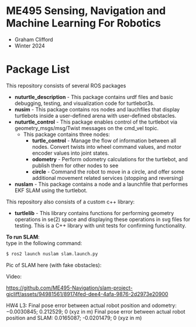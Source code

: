 # ME495 Sensing, Navigation and Machine Learning For Robotics
* Graham Clifford
* Winter 2024
# Package List
This repository consists of several ROS packages
- **nuturtle_description** - This package contains urdf files and basic debugging, testing, and visualization code for turtlebot3s.
- **nusim** - This package contains ros nodes and lauchfiles that display turtlebots inside a user-defined arena with user-defined obstacles.
- **nuturtle_control** - This package enables control of the turtlebot via geometry_msgs/msg/Twist messages on the cmd_vel topic.
    - This package contains three nodes:
        * **turtle_control** - Manage the flow of information between all nodes. Convert twists into wheel command values, and motor encoder values into joint states.
        * **odometry** - Perform odometry calculations for the turtlebot, and publish them for other nodes to see
        * **circle** - Command the robot to move in a circle, and offer some additional movement related services (stopping and reversing)
- **nuslam** - This package contains a node and a launchfile that performes EKF SLAM using the turtlebot.

This repository also consists of a custom c++ library:
- **turtlelib** - This library contains functions for performing geometry operations in se(2) space and displaying these operations in svg files for testing. This is a C++ library with unit tests for confirming functionality.

**To run SLAM**:  
type in the following command:
```bash
$ ros2 launch nuslam slam.launch.py
```

Pic of SLAM here (with fake obstacles):

Video:

https://github.com/ME495-Navigation/slam-project-gjcliff/assets/94981561/89174fed-dee4-4afa-9876-2d2973e20900

HW4 L3:
Final pose error between actual robot position and odometry: −0.0030845; 0.212529; 0 (xyz in m)
Final pose error between actual robot position and SLAM: 0.0165087; -0.0201479; 0 (xyz in m)

